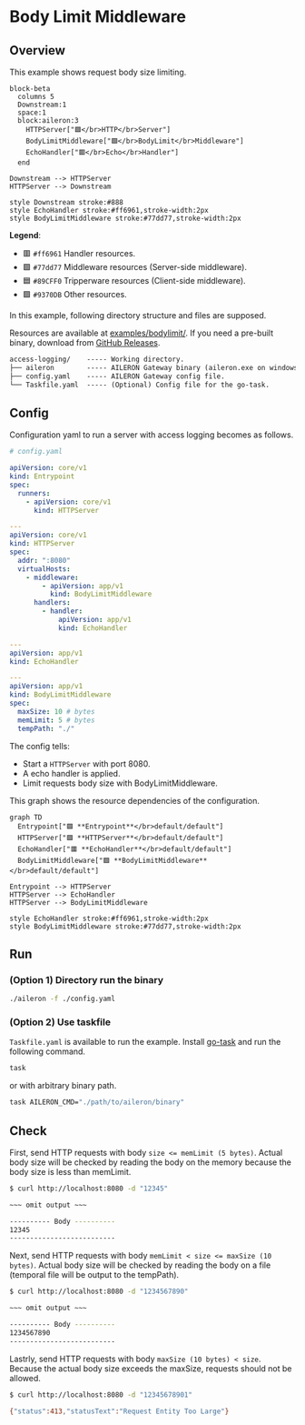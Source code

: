 # Body Limit Middleware

## Overview

This example shows request body size limiting.

```mermaid
block-beta
  columns 5
  Downstream:1
  space:1
  block:aileron:3
    HTTPServer["🟪</br>HTTP</br>Server"]
    BodyLimitMiddleware["🟩</br>BodyLimit</br>Middleware"]
    EchoHandler["🟥</br>Echo</br>Handler"]
  end

Downstream --> HTTPServer
HTTPServer --> Downstream

style Downstream stroke:#888
style EchoHandler stroke:#ff6961,stroke-width:2px
style BodyLimitMiddleware stroke:#77dd77,stroke-width:2px
```

**Legend**:

- 🟥 `#ff6961` Handler resources.
- 🟩 `#77dd77` Middleware resources (Server-side middleware).
- 🟦 `#89CFF0` Tripperware resources (Client-side middleware).
- 🟪 `#9370DB` Other resources.

In this example, following directory structure and files are supposed.

Resources are available at [examples/bodylimit/](https://github.com/aileron-gateway/aileron-gateway/tree/main/examples/bodylimit).
If you need a pre-built binary, download from [GitHub Releases](https://github.com/aileron-gateway/aileron-gateway/releases).

```txt
access-logging/    ----- Working directory.
├── aileron        ----- AILERON Gateway binary (aileron.exe on windows).
├── config.yaml    ----- AILERON Gateway config file.
└── Taskfile.yaml  ----- (Optional) Config file for the go-task.
```

## Config

Configuration yaml to run a server with access logging becomes as follows.

```yaml
# config.yaml

apiVersion: core/v1
kind: Entrypoint
spec:
  runners:
    - apiVersion: core/v1
      kind: HTTPServer

---
apiVersion: core/v1
kind: HTTPServer
spec:
  addr: ":8080"
  virtualHosts:
    - middleware:
        - apiVersion: app/v1
          kind: BodyLimitMiddleware
      handlers:
        - handler:
            apiVersion: app/v1
            kind: EchoHandler

---
apiVersion: app/v1
kind: EchoHandler

---
apiVersion: app/v1
kind: BodyLimitMiddleware
spec:
  maxSize: 10 # bytes
  memLimit: 5 # bytes
  tempPath: "./"
```

The config tells:

- Start a `HTTPServer` with port 8080.
- A echo handler is applied.
- Limit requests body size with BodyLimitMiddleware.

This graph shows the resource dependencies of the configuration.

```mermaid
graph TD
  Entrypoint["🟪 **Entrypoint**</br>default/default"]
  HTTPServer["🟪 **HTTPServer**</br>default/default"]
  EchoHandler["🟥 **EchoHandler**</br>default/default"]
  BodyLimitMiddleware["🟩 **BodyLimitMiddleware**</br>default/default"]

Entrypoint --> HTTPServer
HTTPServer --> EchoHandler
HTTPServer --> BodyLimitMiddleware

style EchoHandler stroke:#ff6961,stroke-width:2px
style BodyLimitMiddleware stroke:#77dd77,stroke-width:2px
```

## Run

### (Option 1) Directory run the binary

```bash
./aileron -f ./config.yaml
```

### (Option 2) Use taskfile

`Taskfile.yaml` is available to run the example.
Install [go-task](https://taskfile.dev/) and run the following command.

```bash
task
```

or with arbitrary binary path.

```bash
task AILERON_CMD="./path/to/aileron/binary"
```

## Check

First, send HTTP requests with body `size <= memLimit (5 bytes)`.
Actual body size will be checked by reading the body on the memory because the body size is less than memLimit.

```bash
$ curl http://localhost:8080 -d "12345"

~~~ omit output ~~~

---------- Body ----------
12345
--------------------------
```

Next, send HTTP requests with body `memLimit < size <= maxSize (10 bytes)`.
Actual body size will be checked by reading the body on a file (temporal file will be output to the tempPath).

```bash
$ curl http://localhost:8080 -d "1234567890"

~~~ omit output ~~~

---------- Body ----------
1234567890
--------------------------
```

Lastrly, send HTTP requests with body `maxSize (10 bytes) < size`.
Because the actual body size exceeds the maxSize, requests should not be allowed.

```bash
$ curl http://localhost:8080 -d "12345678901"

{"status":413,"statusText":"Request Entity Too Large"}
```
